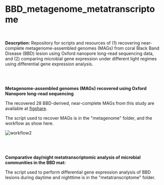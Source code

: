 # BBD_metagenome_metatranscriptome
<br/>

 **Descrption:**
Repository for scripts and resources of (1) recovering near-complete metagenome-assembled genomes (MAGs) from coral Black Band Disease (BBD) lesion using Oxford nanopore long-read sequencing data, and (2) comparing microbial gene expression under different light regimes using differential gene expression analysis.

<br/>
<br/>

**Metagenome-assembled genomes (MAGs) recovered using Oxford Nanopore long-read sequencing**

The recovered 28 BBD-derived, near-complete MAGs from this study are available at [figshare](https://doi.org/10.6084/m9.figshare.27611787).

The script used to recover MAGs is in the "metagenome" folder, and the workflow as show here.

![workflow2](https://github.com/user-attachments/assets/0b788388-a878-445b-8b88-ea08b15f9954)

<br/>
<br/>

**Comparative day/night metatranscriptomic analysis of microbial communities in the BBD mat:**

The script used to perform differential gene expression analysis of BBD lesions during daytime and nighttime is in the "metatranscriptome" folder.

